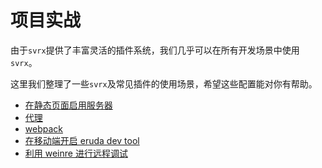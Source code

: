 # 项目实战

由于`svrx`提供了丰富灵活的插件系统，我们几乎可以在所有开发场景中使用`svrx`。 

这里我们整理了一些`svrx`及常见插件的使用场景，希望这些配置能对你有帮助。

- [在静态页面启用服务器](https://github.com/svrxjs/svrx/blob/master/examples/serve-static-page)
- [代理](https://github.com/svrxjs/svrx/blob/master/examples/proxy)
- [webpack](https://github.com/svrxjs/svrx-plugin-webpack/tree/master/example)
- [在移动端开启 eruda dev tool](https://github.com/svrxjs/svrx/tree/master/examples/eruda)
- [利用 weinre 进行远程调试](https://github.com/svrxjs/svrx/blob/master/examples/weinre)
